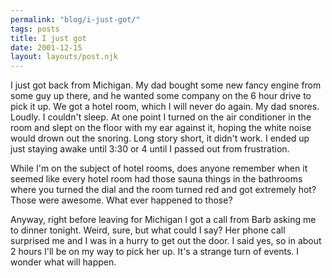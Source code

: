 ```yaml
---
permalink: "blog/i-just-got/"
tags: posts
title: I just got
date: 2001-12-15
layout: layouts/post.njk
---
```


I just got back from Michigan. My dad bought some new fancy engine from some guy up there, and he wanted some company on the 6 hour drive to pick it up. We got a hotel room, which I will never do again. My dad snores. Loudly. I couldn't sleep. At one point I turned on the air conditioner in the room and slept on the floor with my ear against it, hoping the white noise would drown out the snoring. Long story short, it didn't work. I ended up just staying awake until 3:30 or 4 until I passed out from frustration.

While I'm on the subject of hotel rooms, does anyone remember when it seemed like every hotel room had those sauna things in the bathrooms where you turned the dial and the room turned red and got extremely hot? Those were awesome. What ever happened to those? 

Anyway, right before leaving for Michigan I got a call from Barb asking me to dinner tonight. Weird, sure, but what could I say? Her phone call surprised me and I was in a hurry to get out the door. I said yes, so in about 2 hours I'll be on my way to pick her up. It's a strange turn of events. I wonder what will happen.